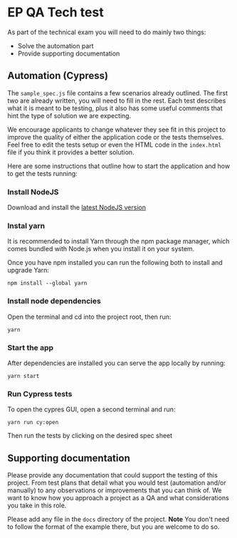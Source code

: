 # EP QA Tech test

As part of the technical exam you will need to do mainly two things:
- Solve the automation part
- Provide supporting documentation

## Automation (Cypress)
The `sample_spec.js` file contains a few scenarios already outlined. The first two are already written, you will need to fill in the rest. Each test describes what it is meant to be testing, plus it also has some useful comments that hint the type of solution we are expecting.

We encourage applicants to change whatever they see fit in this project to improve the quality of either the application code or the tests themselves. Feel free to edit the tests setup or even the HTML code in the `index.html` file if you think it provides a better solution.

Here are some instructions that outline how to start the application and how to get the tests running:

### Install NodeJS
Download and install the [latest NodeJS version](https://nodejs.org/en/)

### Instal yarn
It is recommended to install Yarn through the npm package manager, which comes bundled with Node.js when you install it on your system.

Once you have npm installed you can run the following both to install and upgrade Yarn:

`npm install --global yarn`
### Install node dependencies
Open the terminal and cd into the project root, then run:

`yarn`

### Start the app
After dependencies are installed you can serve the app locally by running:

`yarn start`

### Run Cypress tests
To open the cypres GUI, open a second terminal and run:

`yarn run cy:open`

Then run the tests by clicking on the desired spec sheet

## Supporting documentation

Please provide any documentation that could support the testing of this project. From test plans that detail what you would test (automation and/or manually) to any observations or improvements that you can think of. We want to know how you approach a project as a QA and what considerations you take in this role.

Please add any file in the `docs` directory of the project. **Note** You don't need to follow the format of the example there, but you are welcome to do so.